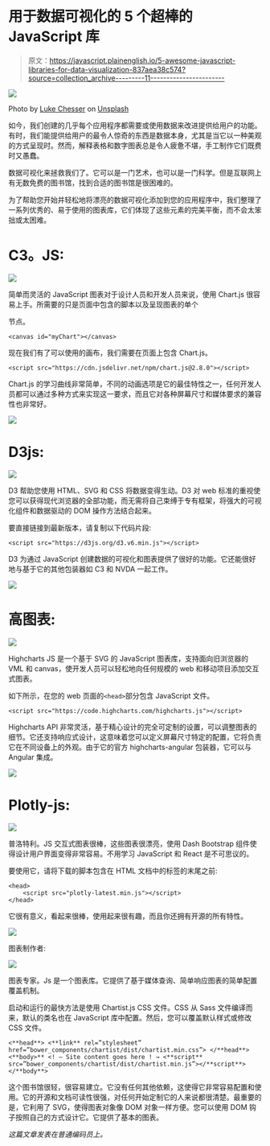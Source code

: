 # 用于数据可视化的 5 个超棒的 JavaScript 库

> 原文：<https://javascript.plainenglish.io/5-awesome-javascript-libraries-for-data-visualization-837aea38c574?source=collection_archive---------11----------------------->

![](img/a09b79dfcc16de4fc04eb56c522e16a1.png)

Photo by [Luke Chesser](https://unsplash.com/@lukechesser?utm_source=medium&utm_medium=referral) on [Unsplash](https://unsplash.com?utm_source=medium&utm_medium=referral)

如今，我们创建的几乎每个应用程序都需要或使用数据来改进提供给用户的功能。有时，我们能提供给用户的最令人惊奇的东西是数据本身，尤其是当它以一种美观的方式呈现时。然而，解释表格和数字图表总是令人疲惫不堪，手工制作它们既费时又愚蠢。

数据可视化来拯救我们了。它可以是一门艺术，也可以是一门科学。但是互联网上有无数免费的图书馆，找到合适的图书馆是很困难的。

为了帮助您开始并轻松地将漂亮的数据可视化添加到您的应用程序中，我们整理了一系列优秀的、易于使用的图表库，它们体现了这些元素的完美平衡，而不会太笨拙或太困难。

# C3。JS:

![](img/a90a817495e08e89b881fee45f0ef3b7.png)

简单而灵活的 JavaScript 图表对于设计人员和开发人员来说，使用 Chart.js 很容易上手。所需要的只是页面中包含的脚本以及呈现图表的单个

<canvas>节点。</canvas>

```
<canvas id="myChart"></canvas>
```

现在我们有了可以使用的画布，我们需要在页面上包含 Chart.js。

```
<script src="https://cdn.jsdelivr.net/npm/chart.js@2.8.0"></script>
```

Chart.js 的学习曲线非常简单，不同的动画选项是它的最佳特性之一，任何开发人员都可以通过多种方式来实现这一要求，而且它对各种屏幕尺寸和媒体要求的兼容性也非常好。

![](img/17324e08a5d3de5cd66a3982ba9cbe30.png)

# D3js:

![](img/11d9a78ff72145c2896f9f5cab0ce1eb.png)

D3 帮助您使用 HTML、SVG 和 CSS 将数据变得生动。D3 对 web 标准的重视使您可以获得现代浏览器的全部功能，而无需将自己束缚于专有框架，将强大的可视化组件和数据驱动的 DOM 操作方法结合起来。

要直接链接到最新版本，请复制以下代码片段:

```
<script src="https://d3js.org/d3.v6.min.js"></script>
```

D3 为通过 JavaScript 创建数据的可视化和图表提供了很好的功能。它还能很好地与基于它的其他包装器如 C3 和 NVDA 一起工作。

![](img/b99c557dcd4afc256a5eb69c40a1ffcd.png)

# 高图表:

![](img/22642a6b33f0f2a8a3c9d498547222b1.png)

Highcharts JS 是一个基于 SVG 的 JavaScript 图表库，支持面向旧浏览器的 VML 和 canvas，使开发人员可以轻松地向任何规模的 web 和移动项目添加交互式图表。

如下所示，在您的 web 页面的`<head>`部分包含 JavaScript 文件。

```
<script src="https://code.highcharts.com/highcharts.js"></script>
```

Highcharts API 非常灵活，基于精心设计的完全可定制的设置，可以调整图表的细节。它还支持响应式设计，这意味着您可以定义屏幕尺寸特定的配置，它将负责它在不同设备上的外观。由于它的官方 highcharts-angular 包装器，它可以与 Angular 集成。

![](img/df32816d456459b45f16414ffaa3d7a8.png)

# Plotly-js:

![](img/d77e097cc3e14c464e59cf16f4b02dcc.png)

普洛特利。JS 交互式图表很棒，这些图表很漂亮，使用 Dash Bootstrap 组件使得设计用户界面变得非常容易。不用学习 JavaScript 和 React 是不可思议的。

要使用它，请将下载的脚本包含在 HTML 文档中的标签的末尾之前:

```
<head>
	<script src="plotly-latest.min.js"></script>
</head>
```

它很有意义，看起来很棒，使用起来很有趣，而且你还拥有开源的所有特性。

![](img/661a84bd4f72a993dacf44584ad0ea27.png)

图表制作者:

![](img/0f9f380f65d9781c47451fef9379fac3.png)

图表专家。Js 是一个图表库。它提供了基于媒体查询、简单响应图表的简单配置覆盖机制。

启动和运行的最快方法是使用 Chartist.js CSS 文件。CSS 从 Sass 文件编译而来，默认的类名也在 JavaScript 库中配置。然后，您可以覆盖默认样式或修改 CSS 文件。

```
<**head**> <**link** rel=”stylesheet” href=”bower_components/chartist/dist/chartist.min.css”> </**head**> <**body>** <! — Site content goes here ! → <**script** src=”bower_components/chartist/dist/chartist.min.js”></**script**> </**body**>
```

这个图书馆很轻，很容易建立。它没有任何其他依赖，这使得它非常容易配置和使用。它的开源和文档可读性很强，对任何开始定制它的人来说都很清楚。最重要的是，它利用了 SVG，使得图表对象像 DOM 对象一样方便。您可以使用 DOM 钩子按照自己的方式设计它。它提供了基本的图表。

*这篇文章发表在普通编码员上。*